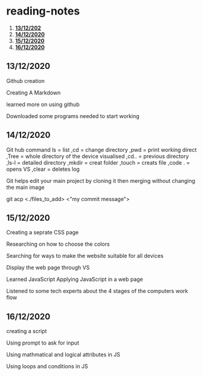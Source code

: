 # reading-notes

1. [**13/12/202**](#**13/12/2020**)
2. [**14/12/2020**](#**14/12/2020**)
3. [**15/12/2020**](#**15/12/2020**)
4. [**16/12/2020**](#**16/12/2020**)
## **13/12/2020**

Github creation 

Creating A Markdown

learned more on using github

Downloaded some programs needed to start working

## **14/12/2020**

Git hub command 
ls = list
,cd = change directory 
,pwd = print working direct 
,Tree = whole directory of the device visualised 
,cd.. = previous directory
,ls-l = detailed directory
,mkdir = creat folder 
,touch = creats file
,code . = opens VS
,clear = deletes log


Git helps edit your main project by cloning it then merging without changing the main image


git acp <./files_to_add> <"my commit message">

## **15/12/2020**

Creating a seprate CSS page 

Researching on how to choose the colors 

Searching for ways to make the website suitable for all devices

Display the web page through VS 

Learned JavaScript Applying JavaScript in a web page

Listened to some tech experts about the 4 stages of the computers work flow

## **16/12/2020**

creating a script

Using prompt to ask for input 

Using mathmatical and logical attributes in JS

Using loops and conditions in JS
